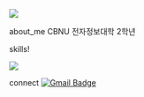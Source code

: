 
<img src="https://capsule-render.vercel.app/api?type=soft&color=auto&height=300&section=header&text=^^7&fontSize=50" />



about_me
CBNU 전자정보대학 2학년



skills!



<img src="https://img.shields.io/badge/Python-3776AB?style=for-the-badge&logo=Python&logoColor=white">

 

 
 
 connect
 [![Gmail Badge](https://img.shields.io/badge/Gmail-d14836?style=flat-square&logo=Gmail&logoColor=white&link=mailto:eric0h@gmail.com)](mailto:eric0h@gmail.com)
